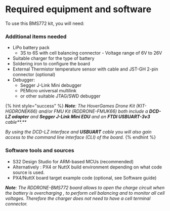 # Required equipment and software

To use this BMS772  kit, you will need: 

### Additional items needed

* LiPo battery pack 
  * 3S to 6S with cell balancing connector - Voltage range of 6V to 26V
* Suitable charger for the type of battery
* Soldering iron to configure the board
* External Thermistor temperature sensor with cable and JST-GH 2-pin connector \(optional\)
* Debugger: 
  * Segger J-Link Mini debugger
  * PEMicro universal multilink 
  * or other suitable JTAG/SWD debugger 

{% hint style="success" %}
_**Note**:  The HoverGames Drone Kit \(KIT-HGDRONEK66\) and/or  FMU Kit \(RDDRONE-FMUK66\) both include a **DCD-LZ adapter** and **Segger J-Link Mini EDU** and an **FTDI USBUART-3v3** cable**.**_ 

_By using the DCD-LZ interface and **USBUART** cable you will also gain access to the command line interface \(CLI\) of the board._
{% endhint %}

### Software tools and sources

* S32 Design Studio for ARM-based MCUs \(recommended\)
* Alternatively : PX4 or NuttX build environment depending on what code source is used. 
* PX4/NuttX board target example code \(optional, see Software guide\)

_**Note**: The RDDRONE-BMS772 board allows to open the charge circuit when the battery is overcharging , to perform cell balancing and to monitor all cell voltages. Therefore the charger does not need to have a cell terminal connector._



